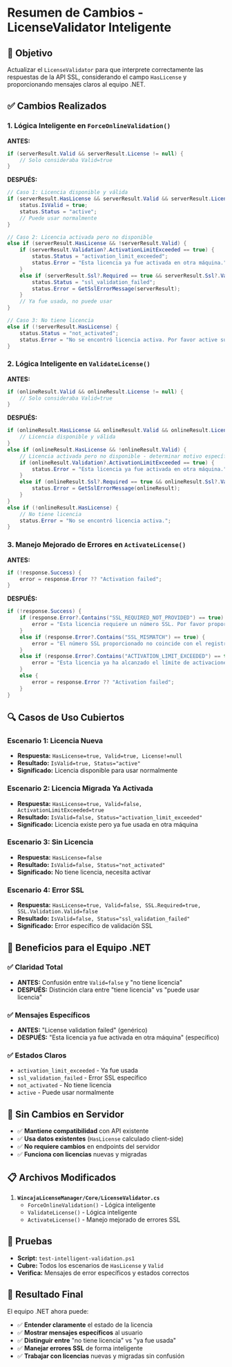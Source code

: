 # Resumen de Cambios - LicenseValidator Inteligente

## 🎯 **Objetivo**

Actualizar el `LicenseValidator` para que interprete correctamente las respuestas de la API SSL, considerando el campo `HasLicense` y proporcionando mensajes claros al equipo .NET.

## ✅ **Cambios Realizados**

### **1. Lógica Inteligente en `ForceOnlineValidation()`**

**ANTES:**

```csharp
if (serverResult.Valid && serverResult.License != null) {
    // Solo consideraba Valid=true
}
```

**DESPUÉS:**

```csharp
// Caso 1: Licencia disponible y válida
if (serverResult.HasLicense && serverResult.Valid && serverResult.License != null) {
    status.IsValid = true;
    status.Status = "active";
    // Puede usar normalmente
}

// Caso 2: Licencia activada pero no disponible
else if (serverResult.HasLicense && !serverResult.Valid) {
    if (serverResult.Validation?.ActivationLimitExceeded == true) {
        status.Status = "activation_limit_exceeded";
        status.Error = "Esta licencia ya fue activada en otra máquina.";
    }
    else if (serverResult.Ssl?.Required == true && serverResult.Ssl?.Validation?.Valid == false) {
        status.Status = "ssl_validation_failed";
        status.Error = GetSslErrorMessage(serverResult);
    }
    // Ya fue usada, no puede usar
}

// Caso 3: No tiene licencia
else if (!serverResult.HasLicense) {
    status.Status = "not_activated";
    status.Error = "No se encontró licencia activa. Por favor active su licencia.";
}
```

### **2. Lógica Inteligente en `ValidateLicense()`**

**ANTES:**

```csharp
if (onlineResult.Valid && onlineResult.License != null) {
    // Solo consideraba Valid=true
}
```

**DESPUÉS:**

```csharp
if (onlineResult.HasLicense && onlineResult.Valid && onlineResult.License != null) {
    // Licencia disponible y válida
}
else if (onlineResult.HasLicense && !onlineResult.Valid) {
    // Licencia activada pero no disponible - determinar motivo específico
    if (onlineResult.Validation?.ActivationLimitExceeded == true) {
        status.Error = "Esta licencia ya fue activada en otra máquina.";
    }
    else if (onlineResult.Ssl?.Required == true && onlineResult.Ssl?.Validation?.Valid == false) {
        status.Error = GetSslErrorMessage(onlineResult);
    }
}
else if (!onlineResult.HasLicense) {
    // No tiene licencia
    status.Error = "No se encontró licencia activa.";
}
```

### **3. Manejo Mejorado de Errores en `ActivateLicense()`**

**ANTES:**

```csharp
if (!response.Success) {
    error = response.Error ?? "Activation failed";
}
```

**DESPUÉS:**

```csharp
if (!response.Success) {
    if (response.Error?.Contains("SSL_REQUIRED_NOT_PROVIDED") == true) {
        error = "Esta licencia requiere un número SSL. Por favor proporcione el número SSL.";
    }
    else if (response.Error?.Contains("SSL_MISMATCH") == true) {
        error = "El número SSL proporcionado no coincide con el registrado para esta licencia.";
    }
    else if (response.Error?.Contains("ACTIVATION_LIMIT_EXCEEDED") == true) {
        error = "Esta licencia ya ha alcanzado el límite de activaciones permitidas.";
    }
    else {
        error = response.Error ?? "Activation failed";
    }
}
```

## 🔍 **Casos de Uso Cubiertos**

### **Escenario 1: Licencia Nueva**

- **Respuesta:** `HasLicense=true, Valid=true, License!=null`
- **Resultado:** `IsValid=true, Status="active"`
- **Significado:** Licencia disponible para usar normalmente

### **Escenario 2: Licencia Migrada Ya Activada**

- **Respuesta:** `HasLicense=true, Valid=false, ActivationLimitExceeded=true`
- **Resultado:** `IsValid=false, Status="activation_limit_exceeded"`
- **Significado:** Licencia existe pero ya fue usada en otra máquina

### **Escenario 3: Sin Licencia**

- **Respuesta:** `HasLicense=false`
- **Resultado:** `IsValid=false, Status="not_activated"`
- **Significado:** No tiene licencia, necesita activar

### **Escenario 4: Error SSL**

- **Respuesta:** `HasLicense=true, Valid=false, SSL.Required=true, SSL.Validation.Valid=false`
- **Resultado:** `IsValid=false, Status="ssl_validation_failed"`
- **Significado:** Error específico de validación SSL

## 🎯 **Beneficios para el Equipo .NET**

### **✅ Claridad Total**

- **ANTES:** Confusión entre `Valid=false` y "no tiene licencia"
- **DESPUÉS:** Distinción clara entre "tiene licencia" vs "puede usar licencia"

### **✅ Mensajes Específicos**

- **ANTES:** "License validation failed" (genérico)
- **DESPUÉS:** "Esta licencia ya fue activada en otra máquina" (específico)

### **✅ Estados Claros**

- `activation_limit_exceeded` - Ya fue usada
- `ssl_validation_failed` - Error SSL específico
- `not_activated` - No tiene licencia
- `active` - Puede usar normalmente

## 🔧 **Sin Cambios en Servidor**

- ✅ **Mantiene compatibilidad** con API existente
- ✅ **Usa datos existentes** (`HasLicense` calculado client-side)
- ✅ **No requiere cambios** en endpoints del servidor
- ✅ **Funciona con licencias** nuevas y migradas

## 📋 **Archivos Modificados**

1. **`WincajaLicenseManager/Core/LicenseValidator.cs`**
   - `ForceOnlineValidation()` - Lógica inteligente
   - `ValidateLicense()` - Lógica inteligente
   - `ActivateLicense()` - Manejo mejorado de errores SSL

## 🧪 **Pruebas**

- **Script:** `test-intelligent-validation.ps1`
- **Cubre:** Todos los escenarios de `HasLicense` y `Valid`
- **Verifica:** Mensajes de error específicos y estados correctos

## 🎉 **Resultado Final**

El equipo .NET ahora puede:

- ✅ **Entender claramente** el estado de la licencia
- ✅ **Mostrar mensajes específicos** al usuario
- ✅ **Distinguir entre** "no tiene licencia" vs "ya fue usada"
- ✅ **Manejar errores SSL** de forma inteligente
- ✅ **Trabajar con licencias** nuevas y migradas sin confusión
